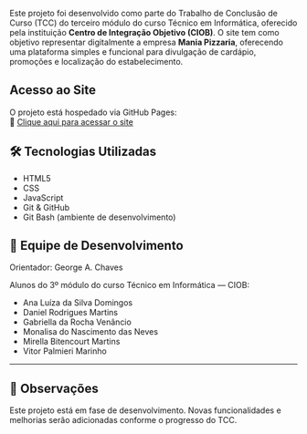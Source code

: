Este projeto foi desenvolvido como parte do Trabalho de Conclusão de Curso (TCC) do terceiro módulo do curso Técnico em Informática, oferecido pela instituição **Centro de Integração Objetivo (CIOB)**.
O site tem como objetivo representar digitalmente a empresa **Mania Pizzaria**, oferecendo uma plataforma simples e funcional para divulgação de cardápio, promoções e localização do estabelecimento.



## Acesso ao Site
O projeto está hospedado via GitHub Pages:  
🔗 [Clique aqui para acessar o site](https://d4n108.github.io/TCC---Mania-Pizzaria/)


## 🛠️ Tecnologias Utilizadas
- HTML5
- CSS
- JavaScript
- Git & GitHub
- Git Bash (ambiente de desenvolvimento)


## 👥 Equipe de Desenvolvimento
Orientador: George A. Chaves

Alunos do 3º módulo do curso Técnico em Informática — CIOB:
  
- Ana Luíza da Silva Domingos    
- Daniel Rodrigues Martins
- Gabriella da Rocha Venâncio  
- Monalisa do Nascimento das Neves  
- Mirella Bitencourt Martins  
- Vitor Palmieri Marinho

---

## 📌 Observações

Este projeto está em fase de desenvolvimento. Novas funcionalidades e melhorias serão adicionadas conforme o progresso do TCC.
